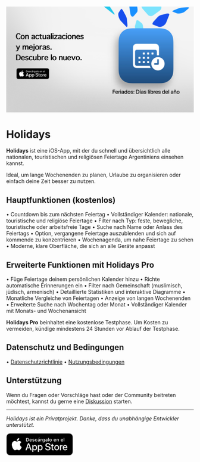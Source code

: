 [![Holidays App](../images/banner.png)](https://apps.apple.com/app/id6744455042)

# Holidays

**Holidays** ist eine iOS-App, mit der du schnell und übersichtlich alle nationalen, touristischen und religiösen Feiertage Argentiniens einsehen kannst.

Ideal, um lange Wochenenden zu planen, Urlaube zu organisieren oder einfach deine Zeit besser zu nutzen.

## Hauptfunktionen (kostenlos)

• Countdown bis zum nächsten Feiertag
• Vollständiger Kalender: nationale, touristische und religiöse Feiertage
• Filter nach Typ: feste, bewegliche, touristische oder arbeitsfreie Tage
• Suche nach Name oder Anlass des Feiertags
• Option, vergangene Feiertage auszublenden und sich auf kommende zu konzentrieren
• Wochenagenda, um nahe Feiertage zu sehen
• Moderne, klare Oberfläche, die sich an alle Geräte anpasst

## Erweiterte Funktionen mit Holidays Pro

• Füge Feiertage deinem persönlichen Kalender hinzu
• Richte automatische Erinnerungen ein
• Filter nach Gemeinschaft (muslimisch, jüdisch, armenisch)
• Detaillierte Statistiken und interaktive Diagramme
• Monatliche Vergleiche von Feiertagen
• Anzeige von langen Wochenenden
• Erweiterte Suche nach Wochentag oder Monat
• Vollständiger Kalender mit Monats- und Wochenansicht

**Holidays Pro** beinhaltet eine kostenlose Testphase. Um Kosten zu vermeiden, kündige mindestens 24 Stunden vor Ablauf der Testphase.

## Datenschutz und Bedingungen

• [Datenschutzrichtlinie](https://lucasditomase.github.io/feriados/de/datenschutzrichtlinie)
• [Nutzungsbedingungen](https://lucasditomase.github.io/feriados/de/nutzungsbedingungen)

## Unterstützung

Wenn du Fragen oder Vorschläge hast oder der Community beitreten möchtest, kannst du gerne eine [Diskussion](https://github.com/lucasditomase/feriados/discussions) starten.

---

*Holidays ist ein Privatprojekt. Danke, dass du unabhängige Entwickler unterstützt.*

<p align="left">
  <a href="https://apps.apple.com/app/id6744455042">
    <img src="../images/download-badge.svg" alt="Im App Store laden" height="60">
  </a>
</p>

